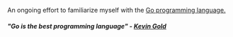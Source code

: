 An ongoing effort to familiarize myself with the [Go programming language.](https://en.wikipedia.org/wiki/Go_(programming_language)#History)

##### _*"Go is the best programming language"* - [Kevin Gold](https://www.ccis.northeastern.edu/people/kevin-gold/)_
